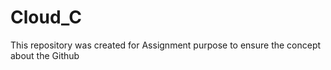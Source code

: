 # Cloud_C
This repository was created for Assignment purpose to ensure the concept about the Github
